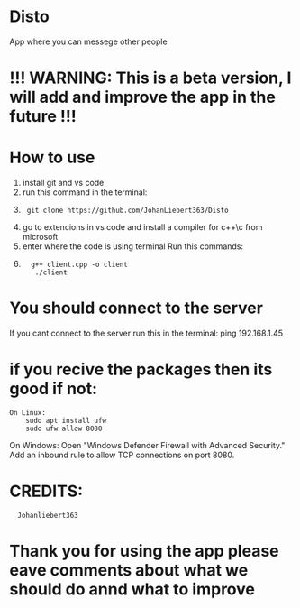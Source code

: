# Disto
App where you can messege other people
# !!! WARNING: This is a beta version, I will add and improve the app in the future  !!!
# How to use
1. install git and vs code
2. run this command in the terminal:
3.      git clone https://github.com/JohanLiebert363/Disto
4. go to extencions in vs code and install a compiler for c++\c from microsoft
5. enter where the code is using terminal
Run this commands:
5.       g++ client.cpp -o client
          ./client
# You should connect to the server
If you cant connect to the server run this in the terminal:
    ping 192.168.1.45
  # if you recive the packages then its good if not:
    On Linux:
        sudo apt install ufw
        sudo ufw allow 8080
On Windows:
Open "Windows Defender Firewall with Advanced Security."
Add an inbound rule to allow TCP connections on port 8080.
# CREDITS:
      Johanliebert363
# Thank you for using the app please eave comments about what we should do annd what to improve

